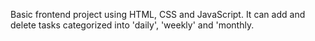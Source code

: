 Basic frontend project using HTML, CSS and JavaScript.
It can add and delete tasks categorized into 'daily', 'weekly' and 'monthly. 
